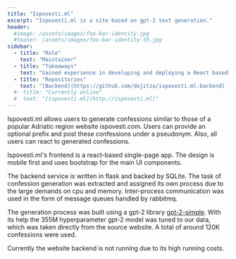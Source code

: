 ```yaml
---
title: "Ispovesti.ml"
excerpt: "Ispovesti.ml is a site based on gpt-2 text generation."
header:
  #image: /assets/images/foo-bar-identity.jpg
  #teaser: /assets/images/foo-bar-identity-th.jpg
sidebar:
  - title: "Role"
    text: "Maintainer"
  - title: "Takeaways"
    text: "Gained experience in developing and deploying a React based frontend and a python-flask based backend solution. Experimented and successfully deployed an asynchronous client-server text generation service. Used web crawling tools and gpt-2 based libraries to train a gpt-2 model on the target data."
  - title: "Repositories"
    text: "[Backend](https://github.com/dojitza/ispovesti.ml-backend) [Frontend](https://github.com/dojitza/ispovesti.ml-frontend)"
  #- title: "Currently online"
  #  text: "[ispovesti.ml](http://ispovesti.ml)"
---
```


Ispovesti.ml allows users to generate confessions similar to those of a popular Adriatic region website ispovesti.com. Users can provide an optional prefix and post these confessions under a pseudonym. Also, all users can react to generated confessions.

Ispovesti.ml's frontend is a react-based single-page app. The design is mobile first and uses bootstrap for the main UI components.

The backend service is written in flask and backed by SQLite. The task of confession generation was extracted and assigned its own process due to the large demands on cpu and memory. Inter-process communication was used in the form of message queues handled by rabbitmq.

The generation process was built using a gpt-2 library [gpt-2-simple](https://github.com/minimaxir/gpt-2-simple). With its help the 355M hyperparameter gpt-2 model was tuned to our data, which was taken directly from the source website. A total of around 120K confessions were used.

Currently the website backend is not running due to its high running costs. 

